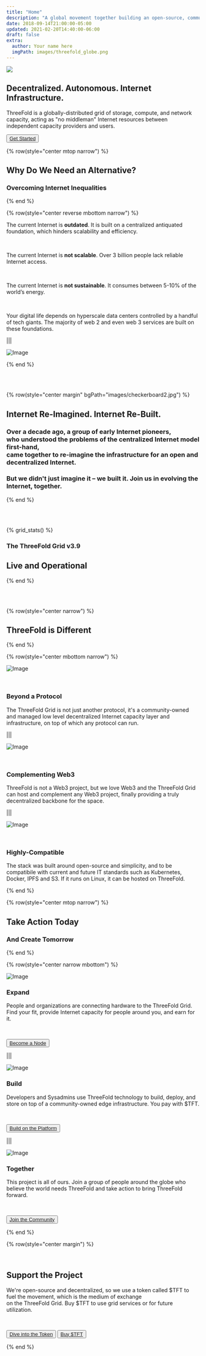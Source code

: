 ```yaml
---
title: "Home"
description: "A global movement together building an open-source, community-driven, decentralized Internet – from the ground up." # quotation marks to allow colons where used
date: 2018-09-14T21:00:00-05:00
updated: 2021-02-20T14:40:00-06:00
draft: false
extra:
  author: Your name here
  imgPath: images/threefold_globe.png
---
```


<!-- section 1 (header) -->

<div class="text-gray-900 bg-cover bg-no-repeat">
    <div class="h-full">
      <div class="flex flex-col items-center md:flex-row">
       <div class="w-full md:w-1/2">
          <div class="block">
            <img
                src="home/home_geometric_header.png" class="w-full h-full"/>
          </div>
        </div>
        <div class="flex flex-col items-start justify-center w-full lg:py-24 py-6 md:w-1/2">
          <div class="flex flex-col items-start justify-center p-6">
            <h2>Decentralized. Autonomous. Internet Infrastructure.</strong></h1>
            <p>ThreeFold is a globally-distributed grid of storage, compute, and network capacity, acting as "no middleman" Internet resources between independent capacity providers and users.</p>
            <button class="mx-0"><a target="_blank" href="https://manual.grid.tf/intro/intro_readme.html">Get Started</a></button>
          </div>
        </div>
      </div>
    </div>
  </div>

<!-- section 2 -->

{% row(style="center mtop narrow") %}

## Why Do We Need an Alternative?

### **Overcoming Internet Inequalities**

{% end %}

{% row(style="center reverse mbottom narrow") %}

The current Internet is **outdated**. It is built on a centralized antiquated foundation, which hinders scalability and efficiency.

<br>

The current Internet is **not scalable**. Over 3 billion people lack reliable Internet access.

<br>

The current Internet is **not sustainable**. It consumes between 5-10% of the world’s energy.

<br>

Your digital life depends on hyperscale data centers controlled by a handful of tech giants. The majority of web 2 and even web 3 services are built on these foundations.

|||

![Image](outdated_home.png#medium)

{% end %}

<br>

<br>

<!-- section 3 -->

{% row(style="center margin" bgPath="images/checkerboard2.jpg") %}

## Internet Re-Imagined. Internet Re-Built.

### **Over a decade ago, a group of early Internet pioneers, <br>who understood the problems of the centralized Internet model first-hand, <br>came together to re-imagine the infrastructure for an open and decentralized Internet.**

### **But we didn't just imagine it – we built it. Join us in evolving the Internet, together.**

{% end %}

<br>

<br>

<!-- section 4 (Map) -->

{% grid_stats() %}

### **The ThreeFold Grid v3.9**

## **Live and Operational**

{% end %}

<br>

<br>


<!-- section 5 -->

{% row(style="center narrow") %}

## ThreeFold is Different

{% end %}

{% row(style="center mbottom narrow") %}

![Image](beyond.png#icon)

<br>

### **Beyond a Protocol**

The ThreeFold Grid is not just another protocol, it's a community-owned and managed low level decentralized Internet capacity layer and infrastructure, on top of which any protocol can run.

|||

![Image](complementing.png#icon)

<br>

### **Complementing Web3**

ThreeFold is not a Web3 project, but we love Web3 and the ThreeFold Grid can host and complement any Web3 project, finally providing a truly decentralized backbone for the space.

|||

![Image](compatible.png#icon)

<br>

### **Highly-Compatible**

The stack was built around open-source and simplicity, and to be compatibile with current and future IT standards such as Kubernetes, Docker, IPFS and S3. If it runs on Linux, it can be hosted on ThreeFold.

<!-- It is an alternative to the centralized Internet model – a decentralized infrastructure for the builders of tomorrow.** -->

{% end %}

{% row(style="center mtop narrow") %}

## Take Action Today

### **And Create Tomorrow**

{% end %}

{% row(style="center narrow mbottom") %}

![Image](expand_icon1.png#medium)

### **Expand**

People and organizations are connecting hardware to the ThreeFold Grid. Find your fit, provide Internet capacity for people around you, and earn for it.

<br>

<button>[Become a Node](/expand)</button>

|||

![Image](build_icon1.png#medium)

### **Build**

Developers and Sysadmins use ThreeFold technology to build, deploy, and store on top of a community-owned edge infrastructure. You pay with $TFT.

<br>

<button>[Build on the Platform](/build)</button>

|||

![Image](together_icon1.png#medium)

### **Together**

This project is all of ours. Join a group of people around the globe who believe the world needs ThreeFold and take action to bring ThreeFold forward.

<br>

<button>[Join the Community](https://t.me/threefold)</button>

{% end %}



<!-- section 5 -->

<div class="bgtest">

{% row(style="center margin") %}

<!-- bgPath="checkerboard1.jpg" -->

<br>

## Support the Project

We're open-source and decentralized, so we use a token called $TFT to fuel the movement, which is the medium of exchange<br>on the ThreeFold Grid. Buy $TFT to use grid services or for future utilization.

<br>

<button>[Dive into the Token](/token)</button>
<button>[Buy $TFT](https://manual.grid.tf/getstarted/TF_Token/tft_toc.html)</button>

</div>

{% end %}

<style>

.bgtest{

  background-image: url("home/checker4.png");
  background-position: center;
  background-repeat: no-repeat;
  background-size: cover;


}
  
  </style>
